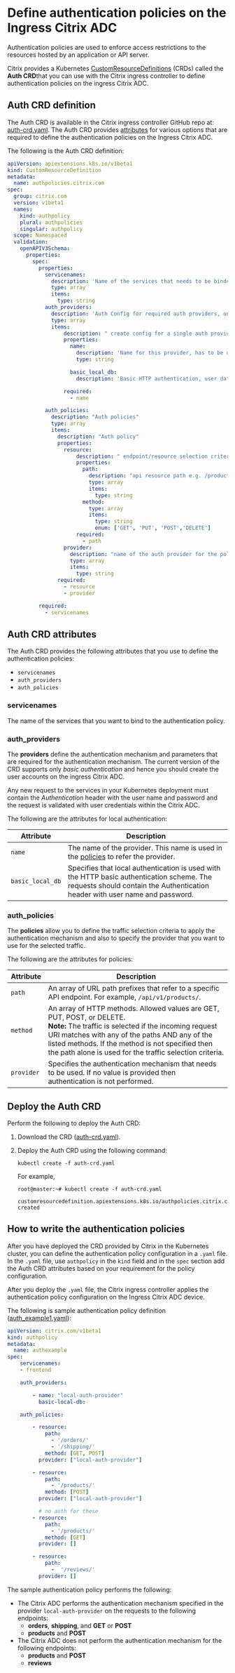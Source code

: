 # Define authentication policies on the Ingress Citrix ADC

Authentication policies are used to enforce access restrictions to the resources hosted by an application or API server.

Citrix provides a Kubernetes [CustomResourceDefinitions](https://kubernetes.io/docs/concepts/extend-kubernetes/api-extension/custom-resources/#customresourcedefinitions) (CRDs) called the **Auth CRD**that you can use with the Citrix ingress controller to define authentication policies on the ingress Citrix ADC.

## Auth CRD definition

The Auth CRD is available in the Citrix ingress controller GitHub repo at: [auth-crd.yaml](https://raw.githubusercontent.com/citrix/citrix-k8s-ingress-controller/master/crd/auth/auth-crd.yaml). The Auth CRD provides [attributes](#auth-crd-attributes) for various options that are required to define the authentication policies on the Ingress Citrix ADC.

The following is the Auth CRD definition:

```yml
apiVersion: apiextensions.k8s.io/v1beta1
kind: CustomResourceDefinition
metadata:
  name: authpolicies.citrix.com
spec:
  group: citrix.com
  version: v1beta1
  names:
    kind: authpolicy
    plural: authpolicies
    singular: authpolicy
  scope: Namespaced
  validation:
    openAPIV3Schema:
      properties:
        spec:
          properties:
            servicenames:
              description: 'Name of the services that needs to be binded to auth policy.'
              type: array
              items:
                type: string
            auth_providers:
              description: 'Auth Config for required auth providers, one or more of these can be created'
              type: array
              items:
                  description: " create config for a single auth provider of a particular type"
                  properties:
                    name:
                      description: 'Name for this provider, has to be unique, referenced by auth policies'
                      type: string

                    basic_local_db:
                      description: 'Basic HTTP authentication, user data in local DB'

                  required:
                    - name

            auth_policies:
              description: "Auth policies"
              type: array
              items:
                description: "Auth policy"
                properties:
                  resource:
                      description: " endpoint/resource selection criteria"
                      properties:
                        path:
                          description: "api resource path e.g. /products. "
                          type: array
                          items:
                            type: string
                        method:
                          type: array
                          items:
                            type: string
                            enum: ['GET', 'PUT', 'POST','DELETE']
                      required:
                        - path
                  provider:
                    description: "name of the auth provider for the policy, empty if no authentication required"
                    type: array
                    items:
                      type: string
                required:
                  - resource
                  - provider

          required:
            - servicenames
```

## Auth CRD attributes

The Auth CRD provides the following attributes that you use to define the authentication policies:

-  `servicenames`
-  `auth_providers`
-  `auth_policies`

### servicenames

The name of the services that you want to bind to the authentication policy.

### auth_providers

The **providers** define the authentication mechanism and parameters that are required for the authentication mechanism. The current version of the CRD supports only *basic authentication* and hence you should create the user accounts on the ingress Citrix ADC.

Any new request to the services in your Kubernetes deployment must contain the *Authentication* header with the user name and password and the request is validated with user credentials within the Citrix ADC.

The following are the attributes for local authentication:

| Attribute | Description |
| --------- | ----------- |
| `name` | The name of the provider. This name is used in the [policies](#authproviders) to refer the provider. |
| `basic_local_db` | Specifies that local authentication is used with the HTTP basic authentication scheme. The requests should contain the Authentication header with user name and password.|

### auth_policies

The **policies** allow you to define the traffic selection criteria to apply the authentication mechanism and also to specify the provider that you want to use for the selected traffic.

The following are the attributes for policies:

| Attribute | Description |
| --------- | ----------- |
| `path` | An array of URL path prefixes that refer to a specific API endpoint. For example, `/api/v1/products/`.  |
| `method` | An array of HTTP methods. Allowed values are GET, PUT, POST, or DELETE. </br>**Note:** The traffic is selected if the incoming request URI matches with any of the paths AND any of the listed methods. If the method is not specified then the path alone is used for the traffic selection criteria.|
| `provider` | Specifies the authentication mechanism that needs to be used. If no value is provided then authentication is not performed. |

## Deploy the Auth CRD

Perform the following to deploy the Auth CRD:

1.  Download the CRD ([auth-crd.yaml](https://raw.githubusercontent.com/citrix/citrix-k8s-ingress-controller/master/crd/auth/auth-crd.yaml)).

1.  Deploy the Auth CRD using the following command:

        kubectl create -f auth-crd.yaml

    For example,

        root@master:~# kubectl create -f auth-crd.yaml

        customresourcedefinition.apiextensions.k8s.io/authpolicies.citrix.com created

## How to write the authentication policies

After you have deployed the CRD provided by Citrix in the Kubernetes cluster, you can define the authentication policy configuration in a `.yaml` file. In the `.yaml` file, use `authpolicy` in the `kind` field and in the `spec` section add the Auth CRD attributes based on your requirement for the policy configuration.

After you deploy the `.yaml` file, the Citrix ingress controller applies the authentication policy configuration on the Ingress Citrix ADC device.

The following is sample authentication policy definition ([auth_example1.yaml](https://raw.githubusercontent.com/citrix/citrix-k8s-ingress-controller/master/crd/auth/auth_example1.yaml)):

```yml
apiVersion: citrix.com/v1beta1
kind: authpolicy
metadata:
  name: authexample
spec:
    servicenames:
    - frontend

    auth_providers:

        - name: "local-auth-provider"
          basic-local-db:

    auth_policies:

        - resource:
            path:
              - '/orders/'
              - '/shipping/'
            method: [GET, POST]
          provider: ["local-auth-provider"]    

        - resource:
            path:
              - '/products/'
            method: [POST]
          provider: ["local-auth-provider"]    

          # no auth for these
        - resource:
            path:
              - '/products/'
            method: [GET]
          provider: []

        - resource:
            path:
              -  '/reviews/'
          provider: []
```

The sample authentication policy performs the following:

-  The Citrix ADC performs the authentication mechanism specified in the provider `local-auth-provider` on the requests to the following endpoints:
      -  **orders**, **shipping**, and **GET** or **POST**
      -  **products** and **POST**
-  The Citrix ADC does not perform the authentication mechanism for the following endpoints:
      -  **products** and **POST**
      -  **reviews**
